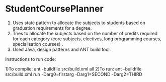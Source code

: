 # StudentCoursePlanner

1) Uses state pattern to allocate the subjects to students based on graduation requirements for a degree.
2) Tries to allocate the subjects based on the number of credits required for each category (core subjects, electives, long programming courses, specialisation courses) .
3) Used Java, design patterns and ANT build tool.


Instructions to run code:

1)To complie: ant -buildfile src/build.xml all
2)To run: ant -buildfile src/build.xml run -Darg0=firstarg -Darg1=SECOND -Darg2=THIRD
